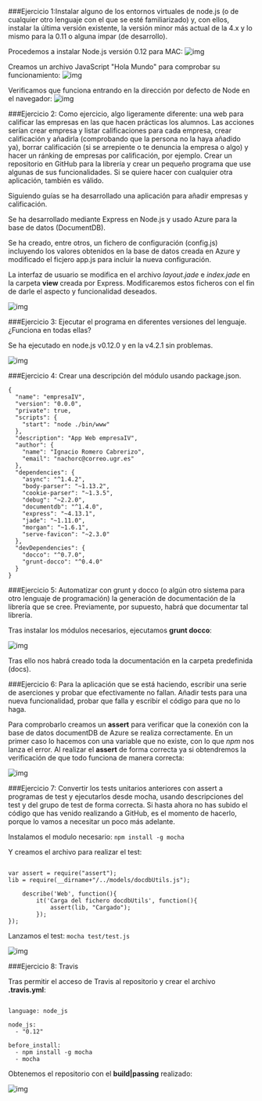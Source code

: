 ###Ejercicio 1:Instalar alguno de los entornos virtuales de node.js (o de cualquier otro lenguaje con el que se esté familiarizado) y, con ellos, instalar la última versión existente, la versión minor más actual de la 4.x y lo mismo para la 0.11 o alguna impar (de desarrollo).

Procedemos a instalar Node.js versión 0.12 para MAC:
![img](https://github.com/nachobit/ETSIIT/blob/master/backup/IV1516/ejercicios/tema2/install.png)

Creamos un archivo JavaScript "Hola Mundo" para comprobar su funcionamiento:
![img](https://github.com/nachobit/ETSIIT/blob/master/backup/IV1516/ejercicios/tema2/code.png)

Verificamos que funciona entrando en la dirección por defecto de Node en el navegador:
![img](https://github.com/nachobit/ETSIIT/blob/master/backup/IV1516/ejercicios/tema2/prueba.png)


###Ejercicio 2: Como ejercicio, algo ligeramente diferente: una web para calificar las empresas en las que hacen prácticas los alumnos. Las acciones serían crear empresa y listar calificaciones para cada empresa, crear calificación y añadirla (comprobando que la persona no la haya añadido ya), borrar calificación (si se arrepiente o te denuncia la empresa o algo) y hacer un ránking de empresas por calificación, por ejemplo. Crear un repositorio en GitHub para la librería y crear un pequeño programa que use algunas de sus funcionalidades. Si se quiere hacer con cualquier otra aplicación, también es válido.

Siguiendo guías se ha desarrollado una aplicación para añadir empresas y calificación.

Se ha desarrollado mediante Express en Node.js y usado Azure para la base de datos (DocumentDB).

Se ha creado, entre otros, un fichero de configuración (config.js) incluyendo los valores obtenidos en la base de datos creada en Azure y modificado el ficjero app.js para incluir la nueva configuración.

La interfaz de usuario se modifica en el archivo *layout.jade* e *index.jade* en la carpeta **view** creada por Express. Modificaremos estos ficheros con el fin de darle el aspecto y funcionalidad deseados.

![img](https://github.com/nachobit/ETSIIT/blob/master/backup/IV1516/ejercicios/tema2/empresaIV.png)

###Ejercicio 3: Ejecutar el programa en diferentes versiones del lenguaje. ¿Funciona en todas ellas?

Se ha ejecutado en node.js v0.12.0 y en la v4.2.1 sin problemas.

![img](https://github.com/nachobit/ETSIIT/blob/master/backup/IV1516/ejercicios/tema2/ej3.png)


###Ejercicio 4: Crear una descripción del módulo usando package.json. 
```
{
  "name": "empresaIV",
  "version": "0.0.0",
  "private": true,
  "scripts": {
    "start": "node ./bin/www"
  },
  "description": "App Web empresaIV",
  "author": {
    "name": "Ignacio Romero Cabrerizo",
    "email": "nachorc@correo.ugr.es"
  },
  "dependencies": {
    "async": "^1.4.2",
    "body-parser": "~1.13.2",
    "cookie-parser": "~1.3.5",
    "debug": "~2.2.0",
    "documentdb": "^1.4.0",
    "express": "~4.13.1",
    "jade": "~1.11.0",
    "morgan": "~1.6.1",
    "serve-favicon": "~2.3.0"
  },
  "devDependencies": {
    "docco": "^0.7.0",
    "grunt-docco": "^0.4.0"
  }
}
```

###Ejercicio 5: Automatizar con grunt y docco (o algún otro sistema para otro lenguaje de programación) la generación de documentación de la librería que se cree. Previamente, por supuesto, habrá que documentar tal librería.

Tras instalar los módulos necesarios, ejecutamos **grunt docco**:

![img](https://github.com/nachobit/ETSIIT/blob/master/backup/IV1516/ejercicios/tema2/docco.png)

Tras ello nos habrá creado toda la documentación en la carpeta predefinida (docs).

###Ejercicio 6: Para la aplicación que se está haciendo, escribir una serie de aserciones y probar que efectivamente no fallan. Añadir tests para una nueva funcionalidad, probar que falla y escribir el código para que no lo haga.

Para comprobarlo creamos un **assert** para verificar que la conexión con la base de datos documentDB de Azure se realiza correctamente. En un primer caso lo hacemos con una variable que no existe, con lo que *npm* nos lanza el error. Al realizar el **assert** de forma correcta ya si obtendremos la verificación de que todo funciona de manera correcta:

![img](https://github.com/nachobit/ETSIIT/blob/master/backup/IV1516/ejercicios/tema2/check.png)


###Ejercicio 7: Convertir los tests unitarios anteriores con assert a programas de test y ejecutarlos desde mocha, usando descripciones del test y del grupo de test de forma correcta. Si hasta ahora no has subido el código que has venido realizando a GitHub, es el momento de hacerlo, porque lo vamos a necesitar un poco más adelante.


Instalamos el modulo necesario: ``` npm install -g mocha ```

Y creamos el archivo para realizar el test:

```

var assert = require("assert");
lib = require(__dirname+"/../models/docdbUtils.js");

    describe('Web', function(){
        it('Carga del fichero docdbUtils', function(){
            assert(lib, "Cargado");
        });
});

```

Lanzamos el test: ``` mocha test/test.js ```

![img](https://github.com/nachobit/ETSIIT/blob/master/backup/IV1516/ejercicios/tema2/test.png)

###Ejercicio 8: Travis

Tras permitir el acceso de Travis al repositorio y crear el archivo **.travis.yml**:

```

language: node_js

node_js:
  - "0.12"

before_install:
  - npm install -g mocha
  - mocha

```

Obtenemos el repositorio con el **build|passing** realizado:

![img](https://github.com/nachobit/ETSIIT/blob/master/backup/IV1516/ejercicios/tema2/travis.png)

